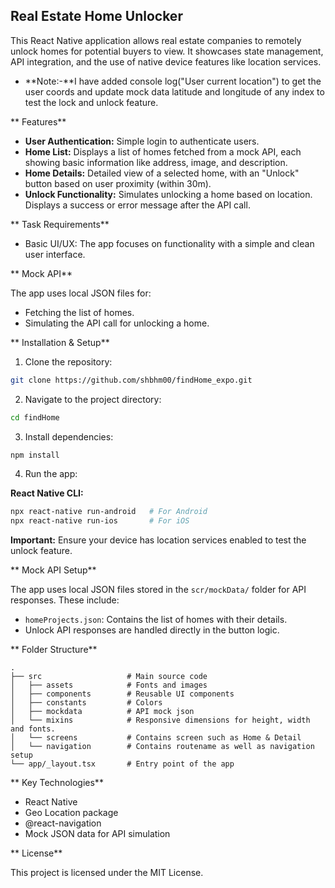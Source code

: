 ##  Real Estate Home Unlocker

This React Native application allows real estate companies to remotely unlock homes for potential buyers to view. It showcases state management, API integration, and the use of native device features like location services.

* **Note:-**I have added console log("User current location") to get the user coords and update mock data latitude and longitude of any index to test the lock and unlock feature.

** Features**

* **User Authentication:** Simple login to authenticate users.
* **Home List:** Displays a list of homes fetched from a mock API, each showing basic information like address, image, and description.
* **Home Details:** Detailed view of a selected home, with an "Unlock" button based on user proximity (within 30m).
* **Unlock Functionality:** Simulates unlocking a home based on location. Displays a success or error message after the API call.

** Task Requirements**

* Basic UI/UX: The app focuses on functionality with a simple and clean user interface.

** Mock API**

The app uses local JSON files for:

* Fetching the list of homes.
* Simulating the API call for unlocking a home.

** Installation & Setup**

1.  Clone the repository:

```bash
git clone https://github.com/shbhm00/findHome_expo.git
```

2.  Navigate to the project directory:

```bash
cd findHome
```

3.  Install dependencies:

```bash
npm install
```

4.  Run the app:

**React Native CLI:**

```bash
npx react-native run-android   # For Android
npx react-native run-ios       # For iOS
```

**Important:** Ensure your device has location services enabled to test the unlock feature.

** Mock API Setup**

The app uses local JSON files stored in the `scr/mockData/` folder for API responses. These include:

* `homeProjects.json`: Contains the list of homes with their details.
* Unlock API responses are handled directly in the button logic.

** Folder Structure**

```
.
├── src                   # Main source code
│   ├── assets            # Fonts and images
│   ├── components        # Reusable UI components
│   ├── constants         # Colors
│   ├── mockdata          # API mock json
│   └── mixins            # Responsive dimensions for height, width and fonts.
│   └── screens           # Contains screen such as Home & Detail
│   └── navigation        # Contains routename as well as navigation setup
└── app/_layout.tsx       # Entry point of the app
```

** Key Technologies**

* React Native
* Geo Location package
* @react-navigation
* Mock JSON data for API simulation

** License**

This project is licensed under the MIT License.